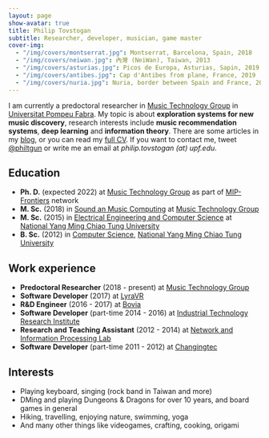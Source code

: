 ```yaml
---
layout: page
show-avatar: true
title: Philip Tovstogan
subtitle: Researcher, developer, musician, game master
cover-img: 
  - "/img/covers/montserrat.jpg": Montserrat, Barcelona, Spain, 2018
  - "/img/covers/neiwan.jpg": 內灣 (NeiWan), Taiwan, 2013
  - "/img/covers/asturias.jpg": Picos de Europa, Asturias, Sapin, 2019
  - "/img/covers/antibes.jpg": Cap d'Antibes from plane, France, 2019
  - "/img/covers/nuria.jpg": Nuria, border between Spain and France, 2018
---
```


I am currently a predoctoral researcher in [Music Technology Group](https://www.upf.edu/web/mtg/) in [Universitat Pompeu Fabra](https://upf.edu/). My topic is about **exploration systems for new music discovery**, research interests include **music recommendation systems**, **deep learning** and **information theory**. There are some articles in my [blog](/blog), or you can read my [full CV](/cv). If you want to contact me, tweet [@philtgun](https://twitter.com/intent/tweet?text=@philtgun) or write me an email at _philip.tovstogan (at) upf.edu_. 

## Education

<ul class="fa-ul">
  <li><span class="fa-li"><i class="fas fa-spinner fa-pulse"></i></span>
  	<strong>Ph. D.</strong> (expected 2022) at <a href="https://www.upf.edu/web/mtg">Music Technology Group</a> as part of <a href="https://mip-frontiers.eu/">MIP-Frontiers</a> network
  </li>
  <li><span class="fa-li"><i class="fas fa-graduation-cap"></i></span>
  	<strong>M. Sc.</strong> (2018) in <a href="https://www.upf.edu/web/smc">Sound an Music Computing</a> at <a href="https://www.upf.edu/web/mtg">Music Technology Group</a>
  </li>
  <li><span class="fa-li"><i class="fas fa-graduation-cap"></i></span>
  	<strong>M. Sc.</strong> (2015) in <a href="https://eecsigp.nycu.edu.tw/">Electrical Engineering and Computer Science</a> at <a href="https://www.nycu.edu.tw/en/">National Yang Ming Chiao Tung University</a>
  </li>
  <li><span class="fa-li"><i class="fas fa-graduation-cap"></i></span>
  	<strong>B. Sc.</strong> (2012) in <a href="https://www.cs.nycu.edu.tw/">Computer Science</a>, <a href="https://www.nycu.edu.tw/en/">National Yang Ming Chiao Tung University</a>
  </li>
</ul>


## Work experience

<ul class="fa-ul">
  <li><span class="fa-li"><i class="fas fa-flask"></i></span>
    <strong>Predoctoral Researcher</strong> (2018 - present) at <a href="https://www.upf.edu/web/mtg">Music Technology Group</a>
  </li>
  <li><span class="fa-li"><i class="fas fa-briefcase"></i></span>
  	<strong>Software Developer</strong> (2017) at <a href="http://lyravr.com/">LyraVR</a>
  </li>
  <li><span class="fa-li"><i class="fas fa-briefcase"></i></span>
  	<strong>R&D Engineer</strong> (2016 - 2017) at <a href="https://www.bovicloud.com/">Bovia</a>
  </li>
  <li><span class="fa-li"><i class="fas fa-briefcase"></i></span>
  	<strong>Software Developer</strong> (part-time 2014 - 2016) at <a href="https://www.itri.org.tw/english/">Industrial Technology Research Institute</a>
  </li>
  <li><span class="fa-li"><i class="fas fa-flask"></i></span>
    <strong>Research and Teaching Assistant</strong> (2012 - 2014) at <a href="https://www.cs.nctu.edu.tw/research/multimedia-communication">Network and Information Processing Lab</a>
  </li>
  <li><span class="fa-li"><i class="fas fa-briefcase"></i></span>
  	<strong>Software Developer</strong> (part-time 2011 - 2012) at <a href="https://www.changingtec.com/EN/">Changingtec</a>
  </li>
</ul>

## Interests

<ul class="fa-ul">
  <li><span class="fa-li"><i class="fas fa-music"></i></span> Playing keyboard, singing (rock band in Taiwan and more)</li>
  <li><span class="fa-li"><i class="fas fa-dice-d20"></i></span> DMing and playing Dungeons & Dragons for over 10 years, and board games in general</li>
  <li><span class="fa-li"><i class="fas fa-hiking"></i></span> Hiking, travelling, enjoying nature, swimming, yoga</li>
  <li><span class="fa-li"><i class="fas fa-asterisk"></i></span> And many other things like videogames, crafting, cooking, origami</li>
</ul>